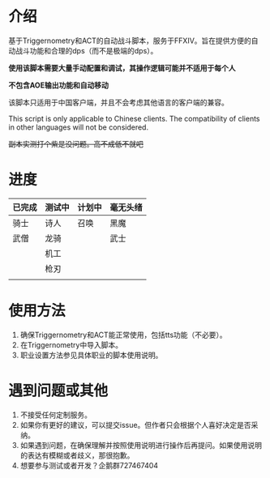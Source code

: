 # 介绍
基于Triggernometry和ACT的自动战斗脚本，服务于FFXIV。旨在提供方便的自动战斗功能和合理的dps（而不是极端的dps）。

**使用该脚本需要大量手动配置和调试，其操作逻辑可能并不适用于每个人**

**不包含AOE输出功能和自动移动**

该脚本只适用于中国客户端，并且不会考虑其他语言的客户端的兼容。

This script is only applicable to Chinese clients. The compatibility of clients in other languages will not be considered.

~~副本实测打个紫是没问题。高不成低不就吧~~


# 进度
| 已完成 | 测试中 | 计划中 | 毫无头绪
|--|--|--|--|
| 骑士 | 诗人 | 召唤 | 黑魔
| 武僧 | 龙骑 |     | 武士
|      | 机工 |     |
|      | 枪刃 |     |
|      |      |     |

# 使用方法
1. 确保Triggernometry和ACT能正常使用，包括tts功能（不必要）。
2. 在Triggernometry中导入脚本。
3. 职业设置方法参见具体职业的脚本使用说明。

# 遇到问题或其他
1. 不接受任何定制服务。
2. 如果你有更好的建议，可以提交issue。但作者只会根据个人喜好决定是否采纳。
3. 如果遇到问题，在确保理解并按照使用说明进行操作后再提问。如果使用说明的表达有模糊或者歧义，那很抱歉。
4. 想要参与测试或者开发？企鹅群727467404